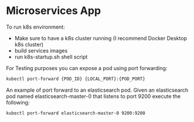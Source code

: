 # Microservices App

To run k8s environment:
- Make sure to have a k8s cluster running (I recommend Docker Desktop k8s cluster)
- build services images
- run k8s-startup.sh shell script

For Testing purposes you can expose a pod using port forwarding:
```bash
kubectl port-forward {POD_ID} {LOCAL_PORT}:{POD_PORT}
```

An example of port forward to an elasticsearch pod.
Given an elasticsearch pod named elasticsearch-master-0 that listens to port 9200 execute the following:

```bash
kubectl port-forward elasticsearch-master-0 9200:9200
```